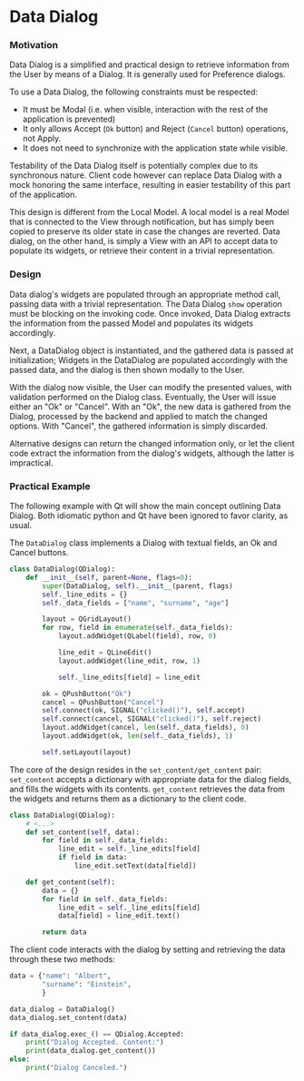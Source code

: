 # Data Dialog

### Motivation

Data Dialog is a simplified and practical design to retrieve information from the User
by means of a Dialog. It is generally used for Preference dialogs.

To use a Data Dialog, the following constraints must be respected:

 - It must be Modal (i.e. when visible, interaction with the rest of the application is prevented)
 - It only allows Accept (``Ok`` button) and Reject (``Cancel`` button) operations, not Apply.
 - It does not need to synchronize with the application state while visible.

Testability of the Data Dialog itself is potentially complex due to its synchronous nature.
Client code however can replace Data Dialog with a mock honoring the same interface,
resulting in easier testability of this part of the application.

This design is different from the Local Model.
A local model is a real Model that is connected to the View through notification,
but has simply been copied to preserve its older state in case the changes are
reverted. Data dialog, on the other hand, is simply a View with an API to
accept data to populate its widgets, or retrieve their content in a trivial
representation.

### Design

Data dialog's widgets are populated through an appropriate method call, passing
data with a trivial representation.
The Data Dialog ``show`` operation must be blocking on the invoking code.
Once invoked, Data Dialog extracts the information from the passed Model and
populates its widgets accordingly.

Next, a DataDialog object is instantiated, and the gathered data
is passed at initialization; Widgets in the DataDialog are populated
accordingly with the passed data, and the dialog is then shown modally to the
User.

With the dialog now visible, the User can modify the presented values, with
validation performed on the Dialog class. Eventually, the User will issue
either an "Ok" or "Cancel". With an "Ok", the new data is gathered from the
Dialog, processed by the backend and applied to match the changed options.
With "Cancel", the gathered information is simply discarded.

Alternative designs can return the changed information only, or
let the client code extract the information from the dialog's widgets, although
the latter is impractical.

### Practical Example

The following example with Qt will show the main concept outlining Data Dialog.
Both idiomatic python and Qt have been ignored to favor clarity, as usual.

The ``DataDialog`` class implements a Dialog with textual fields, an Ok and Cancel buttons.

```python
class DataDialog(QDialog):
    def __init__(self, parent=None, flags=0):
        super(DataDialog, self).__init__(parent, flags)
        self._line_edits = {}
        self._data_fields = ["name", "surname", "age"]

        layout = QGridLayout()
        for row, field in enumerate(self._data_fields):
            layout.addWidget(QLabel(field), row, 0)

            line_edit = QLineEdit()
            layout.addWidget(line_edit, row, 1)

            self._line_edits[field] = line_edit

        ok = QPushButton("Ok")
        cancel = QPushButton("Cancel")
        self.connect(ok, SIGNAL("clicked()"), self.accept)
        self.connect(cancel, SIGNAL("clicked()"), self.reject)
        layout.addWidget(cancel, len(self._data_fields), 0)
        layout.addWidget(ok, len(self._data_fields), 1)

        self.setLayout(layout)
```

The core of the design resides in the ``set_content/get_content`` pair:
``set_content`` accepts a dictionary with appropriate data for the dialog
fields, and fills the widgets with its contents. ``get_content`` retrieves
the data from the widgets and returns them as a dictionary to the client code.

```python
class DataDialog(QDialog):
    # <...>
    def set_content(self, data):
        for field in self._data_fields:
            line_edit = self._line_edits[field]
            if field in data:
                line_edit.setText(data[field])

    def get_content(self):
        data = {}
        for field in self._data_fields:
            line_edit = self._line_edits[field]
            data[field] = line_edit.text()

        return data
```

The client code interacts with the dialog by setting and retrieving the
data through these two methods:

```python
data = {"name": "Albert",
        "surname": "Einstein",
        }

data_dialog = DataDialog()
data_dialog.set_content(data)

if data_dialog.exec_() == QDialog.Accepted:
    print("Dialog Accepted. Content:")
    print(data_dialog.get_content())
else:
    print("Dialog Canceled.")
```


